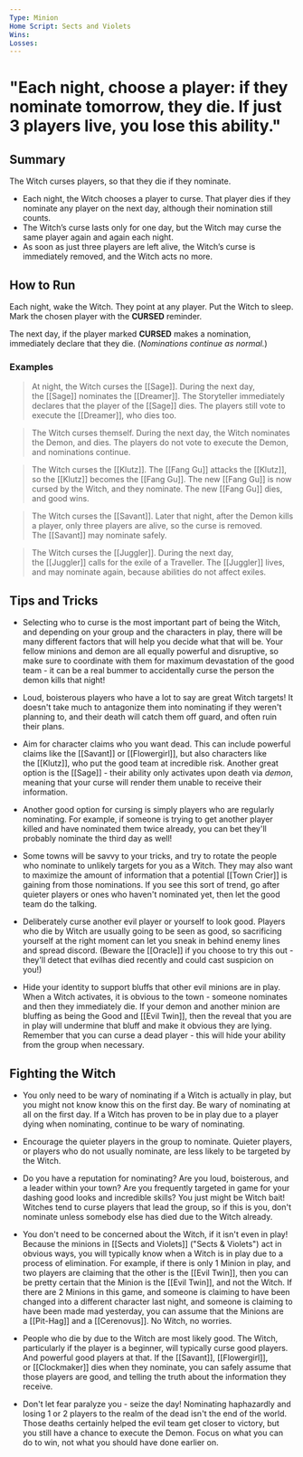 ```yaml
---
Type: Minion
Home Script: Sects and Violets
Wins: 
Losses:
---
```

# "Each night, choose a player: if they nominate tomorrow, they die. If just 3 players live, you lose this ability."

## Summary
The Witch curses players, so that they die if they nominate.

- Each night, the Witch chooses a player to curse. That player dies if they nominate any player on the next day, although their nomination still counts.
- The Witch’s curse lasts only for one day, but the Witch may curse the same player again and again each night.
- As soon as just three players are left alive, the Witch’s curse is immediately removed, and the Witch acts no more.
## How to Run
Each night, wake the Witch. They point at any player. Put the Witch to sleep. Mark the chosen player with the **CURSED** reminder.

The next day, if the player marked **CURSED** makes a nomination, immediately declare that they die. (_Nominations continue as normal._)
### Examples
>At night, the Witch curses the [[Sage]]. During the next day, the [[Sage]] nominates the [[Dreamer]]. The Storyteller immediately declares that the player of the [[Sage]] dies. The players still vote to execute the [[Dreamer]], who dies too.

>The Witch curses themself. During the next day, the Witch nominates the Demon, and dies. The players do not vote to execute the Demon, and nominations continue.

>The Witch curses the [[Klutz]]. The [[Fang Gu]] attacks the [[Klutz]], so the [[Klutz]] becomes the [[Fang Gu]]. The new [[Fang Gu]] is now cursed by the Witch, and they nominate. The new [[Fang Gu]] dies, and good wins.

>The Witch curses the [[Savant]]. Later that night, after the Demon kills a player, only three players are alive, so the curse is removed. The [[Savant]] may nominate safely.

>The Witch curses the [[Juggler]]. During the next day, the [[Juggler]] calls for the exile of a Traveller. The [[Juggler]] lives, and may nominate again, because abilities do not affect exiles.

## Tips and Tricks
- Selecting who to curse is the most important part of being the Witch, and depending on your group and the characters in play, there will be many different factors that will help you decide what that will be. Your fellow minions and demon are all equally powerful and disruptive, so make sure to coordinate with them for maximum devastation of the good team - it can be a real bummer to accidentally curse the person the demon kills that night!

- Loud, boisterous players who have a lot to say are great Witch targets! It doesn't take much to antagonize them into nominating if they weren't planning to, and their death will catch them off guard, and often ruin their plans.

- Aim for character claims who you want dead. This can include powerful claims like the [[Savant]] or [[Flowergirl]], but also characters like the [[Klutz]], who put the good team at incredible risk. Another great option is the [[Sage]] - their ability only activates upon death via _demon_, meaning that your curse will render them unable to receive their information.

- Another good option for cursing is simply players who are regularly nominating. For example, if someone is trying to get another player killed and have nominated them twice already, you can bet they'll probably nominate the third day as well!

- Some towns will be savvy to your tricks, and try to rotate the people who nominate to unlikely targets for you as a Witch. They may also want to maximize the amount of information that a potential [[Town Crier]] is gaining from those nominations. If you see this sort of trend, go after quieter players or ones who haven't nominated yet, then let the good team do the talking.

- Deliberately curse another evil player or yourself to look good. Players who die by Witch are usually going to be seen as good, so sacrificing yourself at the right moment can let you sneak in behind enemy lines and spread discord. (Beware the [[Oracle]] if you choose to try this out - they'll detect that evilhas died recently and could cast suspicion on you!)

- Hide your identity to support bluffs that other evil minions are in play. When a Witch activates, it is obvious to the town - someone nominates and then they immediately die. If your demon and another minion are bluffing as being the Good and [[Evil Twin]], then the reveal that you are in play will undermine that bluff and make it obvious they are lying. Remember that you can curse a dead player - this will hide your ability from the group when necessary.
## Fighting the Witch
- You only need to be wary of nominating if a Witch is actually in play, but you might not know know this on the first day. Be wary of nominating at all on the first day. If a Witch has proven to be in play due to a player dying when nominating, continue to be wary of nominating.

- Encourage the quieter players in the group to nominate. Quieter players, or players who do not usually nominate, are less likely to be targeted by the Witch.

- Do you have a reputation for nominating? Are you loud, boisterous, and a leader within your town? Are you frequently targeted in game for your dashing good looks and incredible skills? You just might be Witch bait! Witches tend to curse players that lead the group, so if this is you, don't nominate unless somebody else has died due to the Witch already.

- You don't need to be concerned about the Witch, if it isn't even in play! Because the minions in [[Sects and Violets]] ("Sects & Violets") act in obvious ways, you will typically know when a Witch is in play due to a process of elimination. For example, if there is only 1 Minion in play, and two players are claiming that the other is the [[Evil Twin]], then you can be pretty certain that the Minion is the [[Evil Twin]], and not the Witch. If there are 2 Minions in this game, and someone is claiming to have been changed into a different character last night, and someone is claiming to have been made mad yesterday, you can assume that the Minions are a [[Pit-Hag]] and a [[Cerenovus]]. No Witch, no worries.

- People who die by due to the Witch are most likely good. The Witch, particularly if the player is a beginner, will typically curse good players. And powerful good players at that. If the [[Savant]], [[Flowergirl]], or [[Clockmaker]] dies when they nominate, you can safely assume that those players are good, and telling the truth about the information they receive.

- Don't let fear paralyze you - seize the day! Nominating haphazardly and losing 1 or 2 players to the realm of the dead isn't the end of the world. Those deaths certainly helped the evil team get closer to victory, but you still have a chance to execute the Demon. Focus on what you can do to win, not what you should have done earlier on.
